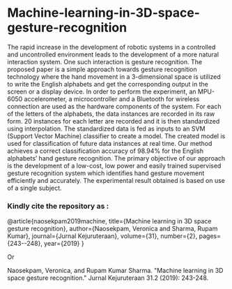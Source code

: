 # Machine-learning-in-3D-space-gesture-recognition

The rapid increase in the development of robotic systems in a controlled and uncontrolled environment leads to the development of a more natural interaction system. One such interaction is gesture recognition. The proposed paper is a simple approach towards gesture recognition technology where the hand movement in a 3-dimensional space is utilized to write the English alphabets and get the corresponding output in the screen or a display device. In order to perform the experiment, an MPU-6050 accelerometer, a microcontroller and a Bluetooth for wireless connection are used as the hardware components of the system. For each of the letters of the alphabets, the data instances are recorded in its raw form. 20 instances for each letter are recorded and it is then standardized using interpolation. The standardized data is fed as inputs to an SVM (Support Vector Machine) classifier to create a model. The created model is used for classification of future data instances at real time. Our method achieves a correct classification accuracy of 98.94% for the English alphabets’ hand gesture recognition. The primary objective of our approach is the development of a low-cost, low power and easily trained supervised gesture recognition system which identifies hand gesture movement efficiently and accurately. The experimental result obtained is based on use of a single subject.

### Kindly cite the repository as :

@article{naosekpam2019machine,
  title={Machine learning in 3D space gesture recognition},
  author={Naosekpam, Veronica and Sharma, Rupam Kumar},
  journal={Jurnal Kejuruteraan},
  volume={31},
  number={2},
  pages={243--248},
  year={2019}
}

Or

Naosekpam, Veronica, and Rupam Kumar Sharma. "Machine learning in 3D space gesture recognition." Jurnal Kejuruteraan 31.2 (2019): 243-248.
